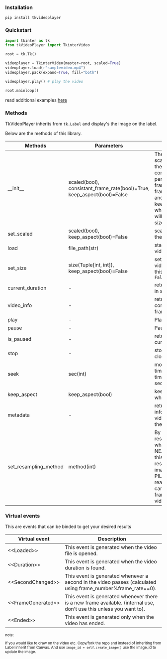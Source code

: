### Installation
```shell
pip install tkvideoplayer
```

### Quickstart

```py
import tkinter as tk
from tkVideoPlayer import TkinterVideo

root = tk.Tk()

videoplayer = TkinterVideo(master=root, scaled=True)
videoplayer.load(r"samplevideo.mp4")
videoplayer.pack(expand=True, fill="both")

videoplayer.play() # play the video

root.mainloop()
```
read additional examples [here](https://github.com/PaulleDemon/tkVideoPlayer/tree/master/examples)

### Methods
TkVideoPlayer inherits from `tk.Label` and display's the image on the label.

Below are the methods of this library.

| Methods          | Parameters                           | Description                                                                                                                                                                                   |
|------------------|--------------------------------------|-----------------------------------------------------------------------------------------------------------------------------------------------------------------------------------------------|
| \_\_init\_\_     | scaled(bool), consistant_frame_rate(bool)=True, keep_aspect(bool)=False   | The scale parameter scales the video to the label size.  The consistant_frame_rate parameter skips frames to keep the framerate consistant and keep_aspect keeps aspect ratio when resizing(note: It will not increase the size)       |
| set_scaled       | scaled(bool), keep_aspect(bool)=False                         | scales the video to the label size.                                                                                                                                                           |
| load             | file_path(str)                       | starts loading the video in a thread.                                                                                                                                                         |
| set_size         | size(Tuple[int, int]), keep_aspect(bool)=False | sets the size of the video frame. setting this will set scaled to `False`                                                                                                                     |
| current_duration  | -                                    | return video duration in seconds.                                                                                                                                                             |
| video_info       | -                                    | returns dictionary containing framerate, framesize, duration.|
| play             | -                                    | Plays the video.                                                                                                                                                                              |
| pause            | -                                    | Pauses the video                                                                                                                                                                              |
| is_paused        | -                                    | returns if the video is currently paused.                                                                                                                                               
| stop             | -                                    | stops playing the file, closes the file.  |
| seek             | sec(int)                             | moves to specific time stamp. provide time stamp in seconds                                           
| keep_aspect             | keep_aspect(bool)                            | keeps aspect ratio when resizing                                          
| metadata         | -                                    | returns meta information of the video if available in the form of dictionary                                           
| set_resampling_method|  method(int)                                   | By default the resampling method while resizing is NEAREST, changing this can affect how its resampled when image is resized, refer PIL documentation to read more (note: this can also affect the framerate of the video)|

### Virtual events

This are events that can be binded to get your desired results

| Virtual event          | Description                                                                                                         |
|------------------------|---------------------------------------------------------------------------------------------------------------------|
| <<Loaded\>\>       | This event is generated when the video file is opened.                                                           |
| <<Duration\>\>       | This event is generated when the video duration is found.                                                           |
| <<SecondChanged\>\>  | This event is generated whenever a second in the video passes (calculated using frame_number%frame_rate==0).        |
| <<FrameGenerated\>\> | This event is generated whenever there is a new frame available. (internal use, don't use this unless you want to). |
| <<Ended\>\>          | This event is generated only when the video has ended.                                                              |

<sub> 

note:

If you would like to draw on the video etc. Copy/fork the repo and instead of inheriting from Label inherit from Canvas.
And use `image_id = self.create_image()` use the image_id to update the image.

</sub>

